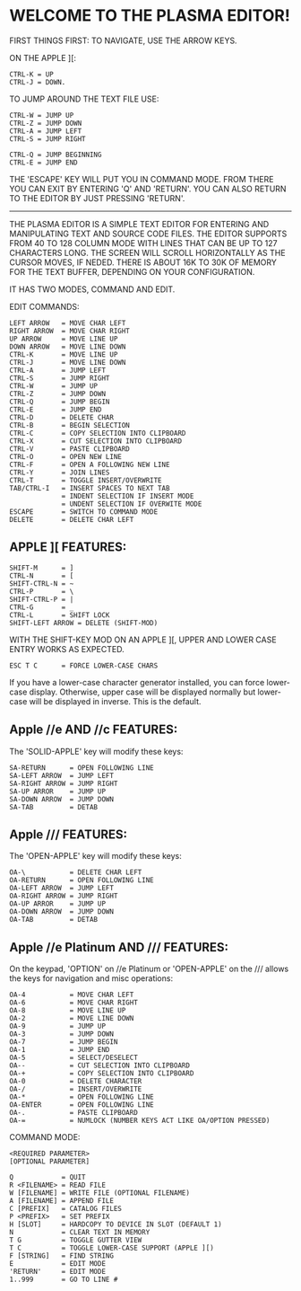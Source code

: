 WELCOME TO THE PLASMA EDITOR!
=============================

FIRST THINGS FIRST:
TO NAVIGATE, USE THE ARROW KEYS.

ON THE APPLE ][:

    CTRL-K = UP
    CTRL-J = DOWN.

TO JUMP AROUND THE TEXT FILE USE:

    CTRL-W = JUMP UP
    CTRL-Z = JUMP DOWN
    CTRL-A = JUMP LEFT
    CTRL-S = JUMP RIGHT

    CTRL-Q = JUMP BEGINNING
    CTRL-E = JUMP END

THE 'ESCAPE' KEY WILL PUT YOU IN
COMMAND MODE.  FROM THERE YOU CAN
EXIT BY ENTERING 'Q' AND 'RETURN'.
YOU CAN ALSO RETURN TO THE EDITOR BY
JUST PRESSING 'RETURN'.

-------------------------------------------------------------------------

THE PLASMA EDITOR IS A SIMPLE TEXT EDITOR FOR ENTERING AND MANIPULATING
TEXT AND SOURCE CODE FILES. THE EDITOR SUPPORTS FROM 40 TO 128 COLUMN MODE
WITH LINES THAT CAN BE UP TO 127 CHARACTERS LONG. THE SCREEN WILL SCROLL
HORIZONTALLY AS THE CURSOR MOVES, IF NEDED. THERE IS ABOUT 16K TO 30K OF
MEMORY FOR THE TEXT BUFFER, DEPENDING ON YOUR CONFIGURATION.

IT HAS TWO MODES, COMMAND AND EDIT.

EDIT COMMANDS:

    LEFT ARROW   = MOVE CHAR LEFT
    RIGHT ARROW  = MOVE CHAR RIGHT
    UP ARROW     = MOVE LINE UP
    DOWN ARROW   = MOVE LINE DOWN
    CTRL-K       = MOVE LINE UP
    CTRL-J       = MOVE LINE DOWN
    CTRL-A       = JUMP LEFT
    CTRL-S       = JUMP RIGHT
    CTRL-W       = JUMP UP
    CTRL-Z       = JUMP DOWN
    CTRL-Q       = JUMP BEGIN
    CTRL-E       = JUMP END
    CTRL-D       = DELETE CHAR
    CTRL-B       = BEGIN SELECTION
    CTRL-C       = COPY SELECTION INTO CLIPBOARD
    CTRL-X       = CUT SELECTION INTO CLIPBOARD
    CTRL-V       = PASTE CLIPBOARD
    CTRL-O       = OPEN NEW LINE
    CTRL-F       = OPEN A FOLLOWING NEW LINE
    CTRL-Y       = JOIN LINES
    CTRL-T       = TOGGLE INSERT/OVERWRITE
    TAB/CTRL-I   = INSERT SPACES TO NEXT TAB
                 = INDENT SELECTION IF INSERT MODE
                 = UNDENT SELECTION IF OVERWITE MODE
    ESCAPE       = SWITCH TO COMMAND MODE
    DELETE       = DELETE CHAR LEFT

  APPLE ][ FEATURES:
  ------------------

    SHIFT-M      = ]
    CTRL-N       = [
    SHIFT-CTRL-N = ~
    CTRL-P       = \
    SHIFT-CTRL-P = |
    CTRL-G       = _
    CTRL-L       = SHIFT LOCK
    SHIFT-LEFT ARROW = DELETE (SHIFT-MOD)

  WITH THE SHIFT-KEY MOD ON AN APPLE ][, UPPER AND LOWER CASE ENTRY WORKS
  AS EXPECTED.

    ESC T C      = FORCE LOWER-CASE CHARS

  If you have a lower-case character generator installed, you can force
  lower-case display.  Otherwise, upper case will be displayed normally
  but lower-case will be displayed in inverse.  This is the default.

  Apple //e AND //c FEATURES:
  ---------------------------

  The 'SOLID-APPLE' key will modify these keys:

    SA-RETURN      = OPEN FOLLOWING LINE
    SA-LEFT ARROW  = JUMP LEFT
    SA-RIGHT ARROW = JUMP RIGHT
    SA-UP ARROR    = JUMP UP
    SA-DOWN ARROW  = JUMP DOWN
    SA-TAB         = DETAB

  Apple /// FEATURES:
  -------------------

  The 'OPEN-APPLE' key will modify these keys:

    OA-\           = DELETE CHAR LEFT
    OA-RETURN      = OPEN FOLLOWING LINE
    OA-LEFT ARROW  = JUMP LEFT
    OA-RIGHT ARROW = JUMP RIGHT
    OA-UP ARROR    = JUMP UP
    OA-DOWN ARROW  = JUMP DOWN
    OA-TAB         = DETAB

  Apple //e Platinum AND /// FEATURES:
  ------------------------------------

  On the keypad, 'OPTION' on //e Platinum or 'OPEN-APPLE' on the ///
  allows the keys for navigation and misc operations:

    OA-4           = MOVE CHAR LEFT
    OA-6           = MOVE CHAR RIGHT
    OA-8           = MOVE LINE UP
    OA-2           = MOVE LINE DOWN
    OA-9           = JUMP UP
    OA-3           = JUMP DOWN
    OA-7           = JUMP BEGIN
    OA-1           = JUMP END
    OA-5           = SELECT/DESELECT
    OA--           = CUT SELECTION INTO CLIPBOARD
    OA-+           = COPY SELECTION INTO CLIPBOARD
    OA-0           = DELETE CHARACTER
    OA-/           = INSERT/OVERWRITE
    OA-*           = OPEN FOLLOWING LINE
    OA-ENTER       = OPEN FOLLOWING LINE
    OA-.           = PASTE CLIPBOARD
    OA-=           = NUMLOCK (NUMBER KEYS ACT LIKE OA/OPTION PRESSED)

COMMAND MODE:

    <REQUIRED PARAMETER>
    [OPTIONAL PARAMETER]

    Q            = QUIT
    R <FILENAME> = READ FILE
    W [FILENAME] = WRITE FILE (OPTIONAL FILENAME)
    A [FILENAME] = APPEND FILE
    C [PREFIX]   = CATALOG FILES
    P <PREFIX>   = SET PREFIX
    H [SLOT]     = HARDCOPY TO DEVICE IN SLOT (DEFAULT 1)
    N            = CLEAR TEXT IN MEMORY
    T G          = TOGGLE GUTTER VIEW
    T C          = TOGGLE LOWER-CASE SUPPORT (APPLE ][)
    F [STRING]   = FIND STRING
    E            = EDIT MODE
    'RETURN'     = EDIT MODE
    1..999       = GO TO LINE #
    